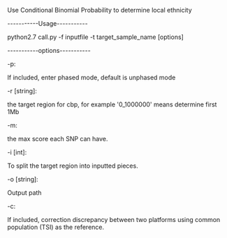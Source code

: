 
Use Conditional Binomial Probability to determine local ethnicity

-----------Usage-----------

python2.7 call.py -f inputfile -t target_sample_name [options]

-----------options-----------

-p:

If included, enter phased mode, default is unphased mode

-r [string]:

the target region for cbp, for example '0_1000000' means determine first 1Mb 

-m:

the max score each SNP can have.

-i [int]:

To split the target region into inputted pieces.

-o [string]:

Output path

-c:

If included, correction discrepancy between two platforms using common population (TSI) as the reference.

